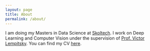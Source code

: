 ```yaml
---
layout: page
title: About
permalink: /about/
---
```


I am doing my Masters in Data Science at [Skoltech](https://http://www.skoltech.ru/en). I work on Deep Learning and Computer Vision under the supervision of [Prof. Victor Lempitsky](http://faculty.skoltech.ru/people/victorlempitsky). You can find my CV [here](shahrukhathar.github.io/assets/CV.pdf).
